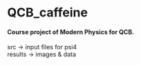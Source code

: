 # QCB_caffeine

<h4>Course project of Modern Physics for QCB.</h4>

src -> input files for psi4<br>
results -> images & data

